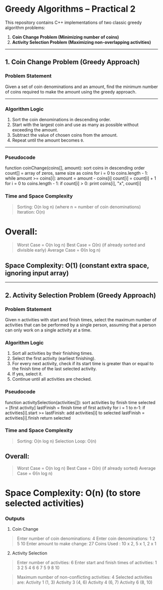 # Greedy Algorithms – Practical 2

This repository contains C++ implementations of two classic greedy algorithm problems:

1. **Coin Change Problem (Minimizing number of coins)**
2. **Activity Selection Problem (Maximizing non-overlapping activities)**

---

## 1. Coin Change Problem (Greedy Approach)

### Problem Statement
Given a set of coin denominations and an amount, find the minimum number of coins required to make the amount using the greedy approach.

---

### Algorithm Logic
1. Sort the coin denominations in descending order.  
2. Start with the largest coin and use as many as possible without exceeding the amount.  
3. Subtract the value of chosen coins from the amount.  
4. Repeat until the amount becomes `0`.

---

### Pseudocode

function coinChange(coins[], amount):
    sort coins in descending order
    count[] = array of zeros, same size as coins
    for i = 0 to coins.length - 1:
        while amount >= coins[i]:
            amount = amount - coins[i]
            count[i] = count[i] + 1
    for i = 0 to coins.length - 1:
        if count[i] > 0:
            print coins[i], "x", count[i]

### Time and Space Complexity
> Sorting: O(n log n) (where n = number of coin denominations)
> Iteration: O(n)

# Overall:
> Worst Case = O(n log n)
> Best Case = Ω(n) (if already sorted and divisible early)
> Average Case = Θ(n log n)

## Space Complexity: O(1) (constant extra space, ignoring input array)

---

## 2. Activity Selection Problem (Greedy Approach)
### Problem Statement
Given n activities with start and finish times, select the maximum number of activities that can be performed by a single person, assuming that a person can only work on a single activity at a time.

### Algorithm Logic
1. Sort all activities by their finishing times.
2. Select the first activity (earliest finishing).
3. For every next activity, check if its start time is greater than or equal to the finish time of the last selected activity.
4. If yes, select it.
5. Continue until all activities are checked.

### Pseudocode

function activitySelection(activities[]):
    sort activities by finish time
    selected = [first activity]
    lastFinish = finish time of first activity
    for i = 1 to n-1:
        if activities[i].start >= lastFinish:
            add activities[i] to selected
            lastFinish = activities[i].finish
    return selected


### Time and Space Complexity
> Sorting: O(n log n)
> Selection Loop: O(n)

## Overall:
> Worst Case = O(n log n)
> Best Case = Ω(n) (if already sorted)
> Average Case = Θ(n log n)

# Space Complexity: O(n) (to store selected activities)

### Outputs
1. Coin Change
> Enter number of coin denominations: 4
> Enter coin denominations: 1 2 5 10
> Enter amount to make change: 27
> Coins Used : 10 x 2, 5 x 1, 2 x 1


2. Activity Selection
> Enter number of activities: 6
> Enter start and finish times of activities:
1 3
2 5
4 6
6 7
5 9
8 10

> Maximum number of non-conflicting activities: 4
> Selected activities are:
> Activity 1 (1, 3)
> Activity 3 (4, 6)
> Activity 4 (6, 7)
> Activity 6 (8, 10)